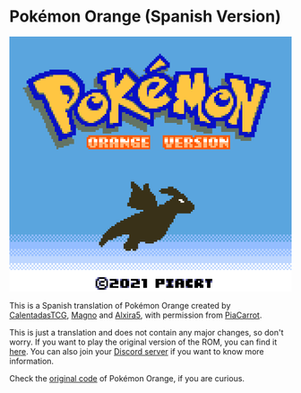 # Pokémon Orange (Spanish Version)

![Screenshot](screenshot.png)

This is a Spanish translation of Pokémon Orange created by
[CalentadasTCG](https://www.youtube.com/@CalentadasTCG),
[Magno](https://x.com/SuperCard_ESP) and [Alxira5](https://x.com/Alxira5), with
permission from [PiaCarrot](https://x.com/romhackingcarr1).

This is just a translation and does not contain any major changes, so don't
worry. If you want to play the original version of the ROM, you can find it
[here](https://www.pokecommunity.com/showthread.php?t=387653). You can also
join your [Discord server](https://discord.gg/cdrH3qBJnn) if you want to know
more information.

Check the [original code](https://github.com/PiaCarrot/pokeorange) of Pokémon
Orange, if you are curious.
